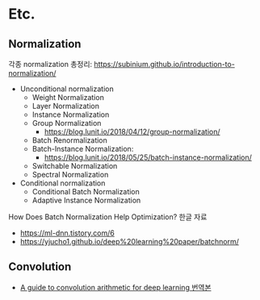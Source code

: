 # Etc.

## Normalization
각종 normalization 총정리: https://subinium.github.io/introduction-to-normalization/
* Unconditional normalization
  * Weight Normalization
  * Layer Normalization
  * Instance Normalization
  * Group Normalization
    * https://blog.lunit.io/2018/04/12/group-normalization/
  * Batch Renormalization
  * Batch-Instance Normalization: 
    * https://blog.lunit.io/2018/05/25/batch-instance-normalization/
  * Switchable Normalization
  * Spectral Normalization
* Conditional normalization
  * Conditional Batch Normalization
  * Adaptive Instance Normalization
  
How Does Batch Normalization Help Optimization? 한글 자료
* https://ml-dnn.tistory.com/6
* https://yjucho1.github.io/deep%20learning%20paper/batchnorm/

## Convolution
- [A guide to convolution arithmetic for deep learning 번역본](https://tensorflow.blog/a-guide-to-convolution-arithmetic-for-deep-learning/)
